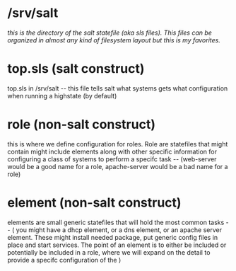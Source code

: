 /srv/salt
====
*this is the directory of the salt statefile (aka sls files). This files can be organized in almost any kind of filesystem layout but this is my favorites.*

top.sls (salt construct)
===
top.sls in /srv/salt -- this file tells salt what systems gets what configuration when running a highstate (by default)

role (non-salt construct)
===
this is where we define configuration for roles. Role are statefiles that might contain might include elements along with other specific information for configuring a class of systems to perform a specifc task -- (web-server would be a good name for a role, apache-server would be a bad name for a role)

element (non-salt construct)
===
elements are small generic statefiles that will hold the most common tasks -- ( you might have a dhcp element, or a dns element, or an apache server element. These might install needed package, put generic config files in place and start services. The point of an element is to either be included or potentially be included in a role, where we will expand on the detail to provide a specifc configuration of the )

